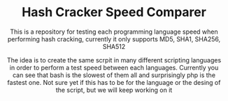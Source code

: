 <div align="center">

# Hash Cracker Speed Comparer

This is a repository for testing each programming language speed when performing hash cracking, currently it only supports MD5, SHA1, SHA256, SHA512

The idea is to create the same scrpit in many different scripting languages in order to perform a test speed between each languages. Currently you can see that bash is the slowest of them all and surprisingly php is the fastest one. Not sure yet if this has to be for the language or the desing of the script, but we will keep working on it

</div>